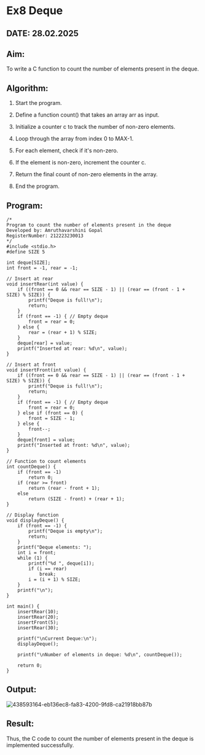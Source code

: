# Ex8 Deque

## DATE: 28.02.2025

## Aim:

To write a C function to count the number of elements present in the deque.

## Algorithm:

1. Start the program.

2. Define a function count() that takes an array arr as input.

3. Initialize a counter c to track the number of non-zero elements.

4. Loop through the array from index 0 to MAX-1.

5. For each element, check if it's non-zero.

6. If the element is non-zero, increment the counter c.

7. Return the final count of non-zero elements in the array.

8. End the program.

## Program:
```
/*
Program to count the number of elements present in the deque
Developed by: Amruthavarshini Gopal
RegisterNumber: 212223230013 
*/
#include <stdio.h>
#define SIZE 5

int deque[SIZE];
int front = -1, rear = -1;

// Insert at rear
void insertRear(int value) {
    if ((front == 0 && rear == SIZE - 1) || (rear == (front - 1 + SIZE) % SIZE)) {
        printf("Deque is full!\n");
        return;
    }
    if (front == -1) { // Empty deque
        front = rear = 0;
    } else {
        rear = (rear + 1) % SIZE;
    }
    deque[rear] = value;
    printf("Inserted at rear: %d\n", value);
}

// Insert at front
void insertFront(int value) {
    if ((front == 0 && rear == SIZE - 1) || (rear == (front - 1 + SIZE) % SIZE)) {
        printf("Deque is full!\n");
        return;
    }
    if (front == -1) { // Empty deque
        front = rear = 0;
    } else if (front == 0) {
        front = SIZE - 1;
    } else {
        front--;
    }
    deque[front] = value;
    printf("Inserted at front: %d\n", value);
}

// Function to count elements
int countDeque() {
    if (front == -1)
        return 0;
    if (rear >= front)
        return (rear - front + 1);
    else
        return (SIZE - front) + (rear + 1);
}

// Display function
void displayDeque() {
    if (front == -1) {
        printf("Deque is empty\n");
        return;
    }
    printf("Deque elements: ");
    int i = front;
    while (1) {
        printf("%d ", deque[i]);
        if (i == rear)
            break;
        i = (i + 1) % SIZE;
    }
    printf("\n");
}

int main() {
    insertRear(10);
    insertRear(20);
    insertFront(5);
    insertRear(30);

    printf("\nCurrent Deque:\n");
    displayDeque();

    printf("\nNumber of elements in deque: %d\n", countDeque());

    return 0;
}
```

## Output:

![438593164-eb136ec8-fa83-4200-9fd8-ca21918bb87b](https://github.com/user-attachments/assets/626dcbf7-e154-412e-95d9-32c880595c77)

## Result:

Thus, the C code to count the number of elements present in the deque is implemented successfully.
